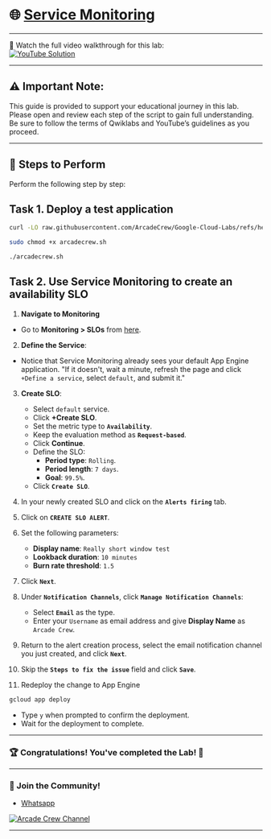 # 🌐 [Service Monitoring](https://www.cloudskillsboost.google/focuses/19476?parent=catalog)

--- 

🎥 Watch the full video walkthrough for this lab:  
[![YouTube Solution](https://img.shields.io/badge/YouTube-Watch%20Solution-red?style=flat&logo=youtube)](https://www.youtube.com/watch?v=wjSrI-UHmM8)

---
## ⚠️ **Important Note:**
This guide is provided to support your educational journey in this lab. Please open and review each step of the script to gain full understanding. Be sure to follow the terms of Qwiklabs and YouTube’s guidelines as you proceed.

---

## 🚀 Steps to Perform
Perform the following step by step:  

## Task 1. Deploy a test application

```bash
curl -LO raw.githubusercontent.com/ArcadeCrew/Google-Cloud-Labs/refs/heads/main/Service%20Monitoring/arcadecrew.sh

sudo chmod +x arcadecrew.sh

./arcadecrew.sh
```

## Task 2. Use Service Monitoring to create an availability SLO

1. **Navigate to Monitoring**
  - Go to **Monitoring > SLOs** from [here](https://console.cloud.google.com/monitoring/slos).
2. **Define the Service**:
  - Notice that Service Monitoring already sees your default App Engine application. "If it doesn't, wait a minute, refresh the page and click `+Define a service`, select `default`, and submit it."
3. **Create SLO**:
   - Select `default` service.
   - Click **+Create SLO**.
   - Set the metric type to **`Availability`**.
   - Keep the evaluation method as **`Request-based`**.
   - Click **Continue**.
   - Define the SLO:
     - **Period type**: `Rolling`.
     - **Period length**: `7 days`.
     - **Goal**: `99.5%`.
   - Click **`Create SLO`**.
2. In your newly created SLO and click on the **`Alerts firing`** tab.
3. Click on **`CREATE SLO ALERT`**.
4. Set the following parameters:
   - **Display name**: `Really short window test`
   - **Lookback duration**: `10 minutes`
   - **Burn rate threshold**: `1.5`
5. Click **`Next`**.
6. Under **`Notification Channels`**, click **`Manage Notification Channels`**:
   - Select **`Email`** as the type.
   - Enter your `Username` as email address and give **Display Name** as `Arcade Crew`.
7. Return to the alert creation process, select the email notification channel you just created, and click **`Next`**.
8. Skip the **`Steps to fix the issue`** field and click **`Save`**.

9. Redeploy the change to App Engine
  ```bash
  gcloud app deploy
  ```

- Type `y` when prompted to confirm the deployment.
- Wait for the deployment to complete.


---

### 🏆 Congratulations! You've completed the Lab! 🎉

---

### 🤝 Join the Community!

- [Whatsapp](https://chat.whatsapp.com/KkNEauOhBQXHdVcmqIlv9F)  

[![Arcade Crew Channel](https://img.shields.io/badge/YouTube-Arcade%20Crew-red?style=flat&logo=youtube)](https://www.youtube.com/@Arcade61432)

---
